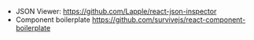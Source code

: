 * JSON Viewer: https://github.com/Lapple/react-json-inspector
* Component boilerplate https://github.com/survivejs/react-component-boilerplate